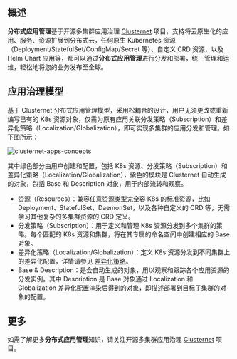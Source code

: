 ## 概述

**分布式应用管理**基于开源多集群应用治理 [Clusternet](https://github.com/clusternet/clusternet) 项目，支持将云原生化的应用、服务、资源扩展到分布式云，任何原生 Kubernetes 资源（Deployment/StatefulSet/ConfigMap/Secret 等）、自定义 CRD 资源，以及 Helm Chart 应用等，都可以通过**分布式应用管理**进行分发和部署，统一管理和运维，轻松地将您的业务发布至全球。

## 应用治理模型

基于 Clusternet 分布式应用管理模型，采用松耦合的设计，用户无须更改或重新编写已有的 K8s 资源对象，仅需为原有应用关联分发策略（Subscription）和差异化策略（Localization/Globalization），即可实现多集群的应用分发和管理。如下图所示：

![clusternet-apps-concepts](https://main.qcloudimg.com/raw/7eca100f5e1f1b7c76ae7a58332ca006.png)

其中绿色部分由用户创建和配置，包括 K8s 资源、分发策略（Subscription）和差异化策略（Localization/Globalization），紫色的模块是 Clusternet 自动生成的对象，包括 Base 和 Description 对象，用于内部流转和观察。

- 资源（Resources）：兼容任意资源类型完全容 K8s 的标准资源，比如Deployment、StatefulSet、DaemonSet，以及各种自定义的 CRD 等，无需学习其他复杂的多集群资源的 CRD 定义。
- 分发策略（Subscription）：用于定义和管理 K8s 资源分发到多个集群的策略。每个匹配的 K8s 资源和集群，将在其专属的命名空间中创建相应的 Base 对象。
- 差异化策略（Localization/Globalization）：定义 K8s 资源分发到不同集群上的差异化配置，详情请参见 [差异化策略](https://cloud.tencent.com/document/product/1517/63258)。
- Base & Description：是会自动生成的对象，用以观察和跟踪各个应用资源的分发实例。其中 Description 是 Base 对象通过 Localization 和 Globalization 差异化配置渲染后得到的对象，即描述部署到目标子集群的对象的配置。


## 更多

如需了解更多**分布式应用管理**知识，请关注开源多集群应用治理 [Clusternet](https://github.com/clusternet/clusternet) 项目。
